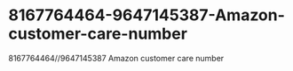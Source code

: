 # 8167764464-9647145387-Amazon-customer-care-number
8167764464//9647145387 Amazon customer care number
